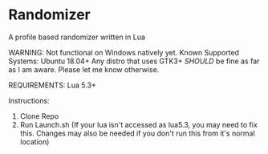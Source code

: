 # Randomizer
A profile based randomizer written in Lua

WARNING: Not functional on Windows natively yet.
Known Supported Systems: 
Ubuntu 18.04+ 
Any distro that uses GTK3+ *SHOULD* be fine as far as I am aware. Please let me know otherwise.

REQUIREMENTS:
Lua 5.3+


Instructions:
1) Clone Repo
2) Run Launch.sh (If your lua isn't accessed as lua5.3, you may need to fix this. Changes may also be needed if you don't run this from it's normal location)

